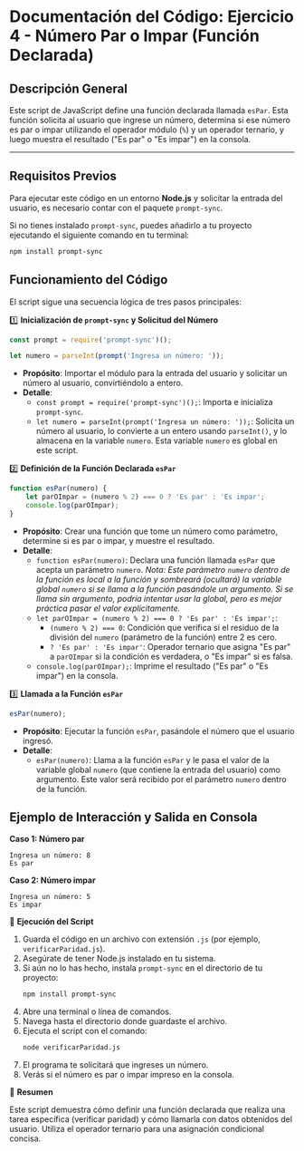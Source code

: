 # Documentación del Código: Ejercicio 4 - Número Par o Impar (Función Declarada)

## Descripción General

Este script de JavaScript define una función declarada llamada `esPar`. Esta función solicita al usuario que ingrese un número, determina si ese número es par o impar utilizando el operador módulo (`%`) y un operador ternario, y luego muestra el resultado ("Es par" o "Es impar") en la consola.

---

## Requisitos Previos

Para ejecutar este código en un entorno **Node.js** y solicitar la entrada del usuario, es necesario contar con el paquete `prompt-sync`.

Si no tienes instalado `prompt-sync`, puedes añadirlo a tu proyecto ejecutando el siguiente comando en tu terminal:

```bash
npm install prompt-sync
```

## Funcionamiento del Código

El script sigue una secuencia lógica de tres pasos principales:

1️⃣ **Inicialización de `prompt-sync` y Solicitud del Número**

```js
const prompt = require('prompt-sync')();

let numero = parseInt(prompt('Ingresa un número: '));
```

*   **Propósito**: Importar el módulo para la entrada del usuario y solicitar un número al usuario, convirtiéndolo a entero.
*   **Detalle**:
    *   `const prompt = require('prompt-sync')();`: Importa e inicializa `prompt-sync`.
    *   `let numero = parseInt(prompt('Ingresa un número: '));`: Solicita un número al usuario, lo convierte a un entero usando `parseInt()`, y lo almacena en la variable `numero`. Esta variable `numero` es global en este script.

2️⃣ **Definición de la Función Declarada `esPar`**

```js
function esPar(numero) {
    let parOImpar = (numero % 2) === 0 ? 'Es par' : 'Es impar';
    console.log(parOImpar);
}
```

*   **Propósito**: Crear una función que tome un número como parámetro, determine si es par o impar, y muestre el resultado.
*   **Detalle**:
    *   `function esPar(numero)`: Declara una función llamada `esPar` que acepta un parámetro `numero`. *Nota: Este parámetro `numero` dentro de la función es local a la función y sombreará (ocultará) la variable global `numero` si se llama a la función pasándole un argumento. Si se llama sin argumento, podría intentar usar la global, pero es mejor práctica pasar el valor explícitamente.*
    *   `let parOImpar = (numero % 2) === 0 ? 'Es par' : 'Es impar';`:
        *   `(numero % 2) === 0`: Condición que verifica si el residuo de la división del `numero` (parámetro de la función) entre 2 es cero.
        *   `? 'Es par' : 'Es impar'`: Operador ternario que asigna "Es par" a `parOImpar` si la condición es verdadera, o "Es impar" si es falsa.
    *   `console.log(parOImpar);`: Imprime el resultado ("Es par" o "Es impar") en la consola.

3️⃣ **Llamada a la Función `esPar`**

```js
esPar(numero);
```

*   **Propósito**: Ejecutar la función `esPar`, pasándole el número que el usuario ingresó.
*   **Detalle**:
    *   `esPar(numero)`: Llama a la función `esPar` y le pasa el valor de la variable global `numero` (que contiene la entrada del usuario) como argumento. Este valor será recibido por el parámetro `numero` dentro de la función.

## Ejemplo de Interacción y Salida en Consola

**Caso 1: Número par**
```
Ingresa un número: 8
Es par
```

**Caso 2: Número impar**
```
Ingresa un número: 5
Es impar
```

🚀 **Ejecución del Script**

1.  Guarda el código en un archivo con extensión `.js` (por ejemplo, `verificarParidad.js`).
2.  Asegúrate de tener Node.js instalado en tu sistema.
3.  Si aún no lo has hecho, instala `prompt-sync` en el directorio de tu proyecto:
    ```bash
    npm install prompt-sync
    ```
4.  Abre una terminal o línea de comandos.
5.  Navega hasta el directorio donde guardaste el archivo.
6.  Ejecuta el script con el comando:
    ```bash
    node verificarParidad.js
    ```
7.  El programa te solicitará que ingreses un número.
8.  Verás si el número es par o impar impreso en la consola.

🏁 **Resumen**

Este script demuestra cómo definir una función declarada que realiza una tarea específica (verificar paridad) y cómo llamarla con datos obtenidos del usuario. Utiliza el operador ternario para una asignación condicional concisa.